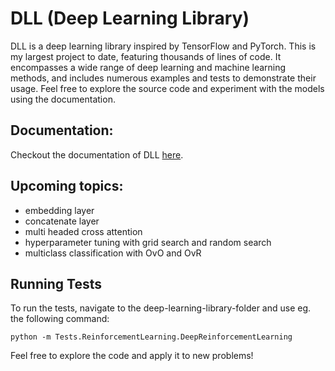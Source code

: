 # DLL (Deep Learning Library)

DLL is a deep learning library inspired by TensorFlow and PyTorch. This is my largest project to date, featuring thousands of lines of code. It encompasses a wide range of deep learning and machine learning methods, and includes numerous examples and tests to demonstrate their usage. Feel free to explore the source code and experiment with the models using the documentation.

## Documentation:

Checkout the documentation of DLL [here](https://naapeli.github.io/deep-learning-library/).

## Upcoming topics:

- embedding layer
- concatenate layer
- multi headed cross attention
- hyperparameter tuning with grid search and random search
- multiclass classification with OvO and OvR

## Running Tests

To run the tests, navigate to the deep-learning-library-folder and use eg. the following command:

```
python -m Tests.ReinforcementLearning.DeepReinforcementLearning
```

Feel free to explore the code and apply it to new problems!
